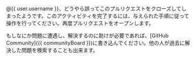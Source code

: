 @{{ user.username }}、どうやら誤ってこのプルリクエストをクローズしてしまったようです。このアクティビティを完了するには、与えられた手順に従って操作を行ってください。再度プルリクエストをオープンします。

もしなにか問題に遭遇し、解決するのに助けが必要であれば、[GitHub Community]({{ communityBoard }})に書き込んでください。他の人が過去に解決した問題を検索することも出来ます。
